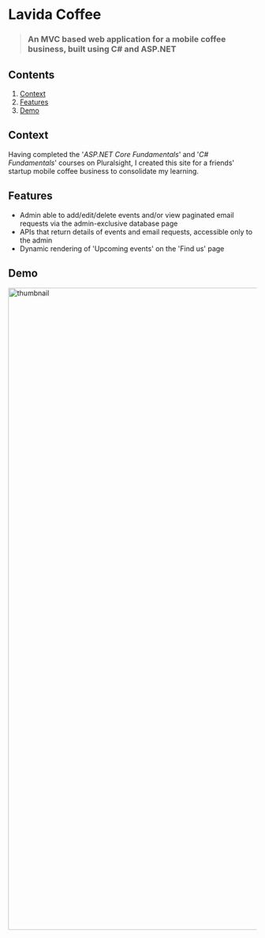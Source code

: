 # Lavida Coffee
>### An MVC based web application for a mobile coffee business, built using C# and ASP.NET

## Contents
1. [Context](#context)
2. [Features](#features)
3. [Demo](#demo)

## <a id='context'> Context </a>
Having completed the '_ASP.NET Core Fundamentals_' and '_C# Fundamentals_' courses on Pluralsight, I created this site for a friends' startup mobile coffee business to consolidate my learning.

## <a id='features'> Features </a>
- Admin able to add/edit/delete events and/or view paginated email requests via the admin-exclusive database page
- APIs that return details of events and email requests, accessible only to the admin
- Dynamic rendering of 'Upcoming events' on the 'Find us' page

## <a id='demo'> Demo </a>
<a href='https://youtu.be/tI515KXL6mY'>
    <img width="1301" alt="thumbnail" src="https://github.com/user-attachments/assets/43748968-8b04-43ec-8db6-899ae0f2b6ea" />
</a>


